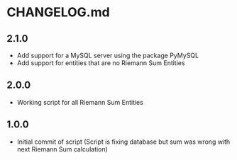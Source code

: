 # CHANGELOG.md

## 2.1.0
* Add support for a MySQL server using the package PyMySQL
* Add support for entities that are no Riemann Sum Entities

## 2.0.0
* Working script for all Riemann Sum Entities

## 1.0.0
* Initial commit of script (Script is fixing database but sum was wrong with next Riemann Sum calculation)